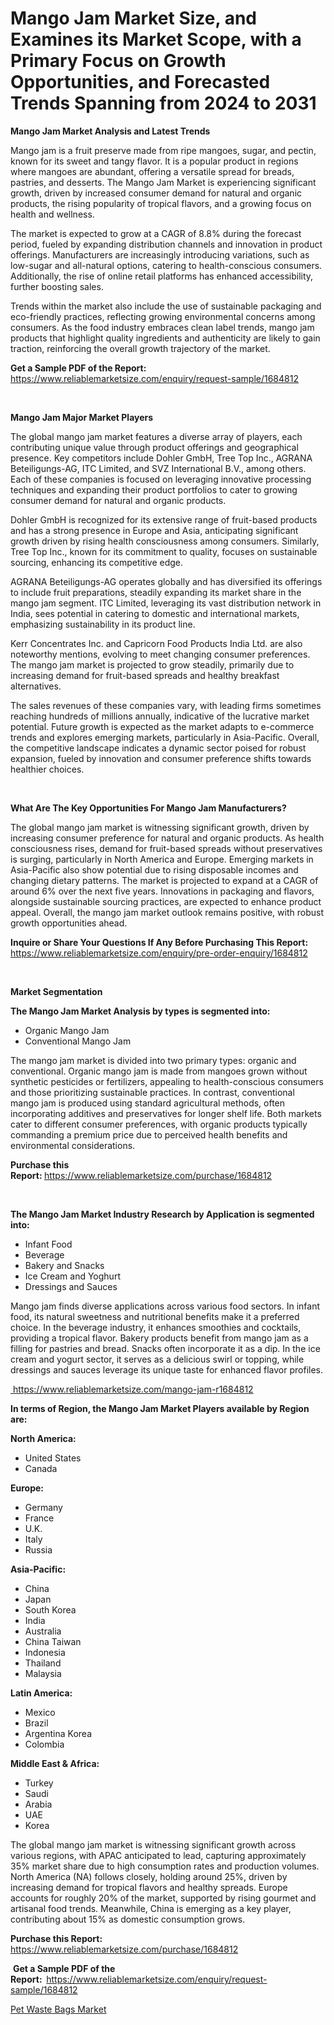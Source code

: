 <p><h1>Mango Jam Market Size, and Examines its Market Scope, with a Primary Focus on Growth Opportunities, and Forecasted Trends Spanning from 2024 to 2031</h1></p><p><strong>Mango Jam Market Analysis and Latest Trends</strong></p>
<p><p>Mango jam is a fruit preserve made from ripe mangoes, sugar, and pectin, known for its sweet and tangy flavor. It is a popular product in regions where mangoes are abundant, offering a versatile spread for breads, pastries, and desserts. The Mango Jam Market is experiencing significant growth, driven by increased consumer demand for natural and organic products, the rising popularity of tropical flavors, and a growing focus on health and wellness.</p><p>The market is expected to grow at a CAGR of 8.8% during the forecast period, fueled by expanding distribution channels and innovation in product offerings. Manufacturers are increasingly introducing variations, such as low-sugar and all-natural options, catering to health-conscious consumers. Additionally, the rise of online retail platforms has enhanced accessibility, further boosting sales. </p><p>Trends within the market also include the use of sustainable packaging and eco-friendly practices, reflecting growing environmental concerns among consumers. As the food industry embraces clean label trends, mango jam products that highlight quality ingredients and authenticity are likely to gain traction, reinforcing the overall growth trajectory of the market.</p></p>
<p><strong>Get a Sample PDF of the Report:&nbsp;</strong> <a href="https://www.reliablemarketsize.com/enquiry/request-sample/1684812?utm_campaign=1836&utm_medium=2&utm_source=Github&utm_content=ia&utm_term=30122024&utm_id=mango-jam">https://www.reliablemarketsize.com/enquiry/request-sample/1684812</a></p>
<p>&nbsp;</p>
<p><strong>Mango Jam Major Market Players</strong></p>
<p><p>The global mango jam market features a diverse array of players, each contributing unique value through product offerings and geographical presence. Key competitors include Dohler GmbH, Tree Top Inc., AGRANA Beteiligungs-AG, ITC Limited, and SVZ International B.V., among others. Each of these companies is focused on leveraging innovative processing techniques and expanding their product portfolios to cater to growing consumer demand for natural and organic products.</p><p>Dohler GmbH is recognized for its extensive range of fruit-based products and has a strong presence in Europe and Asia, anticipating significant growth driven by rising health consciousness among consumers. Similarly, Tree Top Inc., known for its commitment to quality, focuses on sustainable sourcing, enhancing its competitive edge.</p><p>AGRANA Beteiligungs-AG operates globally and has diversified its offerings to include fruit preparations, steadily expanding its market share in the mango jam segment. ITC Limited, leveraging its vast distribution network in India, sees potential in catering to domestic and international markets, emphasizing sustainability in its product line.</p><p>Kerr Concentrates Inc. and Capricorn Food Products India Ltd. are also noteworthy mentions, evolving to meet changing consumer preferences. The mango jam market is projected to grow steadily, primarily due to increasing demand for fruit-based spreads and healthy breakfast alternatives.</p><p>The sales revenues of these companies vary, with leading firms sometimes reaching hundreds of millions annually, indicative of the lucrative market potential. Future growth is expected as the market adapts to e-commerce trends and explores emerging markets, particularly in Asia-Pacific. Overall, the competitive landscape indicates a dynamic sector poised for robust expansion, fueled by innovation and consumer preference shifts towards healthier choices.</p></p>
<p>&nbsp;</p>
<p><strong>What Are The Key Opportunities For Mango Jam Manufacturers?</strong></p>
<p><p>The global mango jam market is witnessing significant growth, driven by increasing consumer preference for natural and organic products. As health consciousness rises, demand for fruit-based spreads without preservatives is surging, particularly in North America and Europe. Emerging markets in Asia-Pacific also show potential due to rising disposable incomes and changing dietary patterns. The market is projected to expand at a CAGR of around 6% over the next five years. Innovations in packaging and flavors, alongside sustainable sourcing practices, are expected to enhance product appeal. Overall, the mango jam market outlook remains positive, with robust growth opportunities ahead.</p></p>
<p><strong>Inquire or Share Your Questions If Any Before Purchasing This Report:</strong> <a href="https://www.reliablemarketsize.com/enquiry/pre-order-enquiry/1684812?utm_campaign=1836&utm_medium=2&utm_source=Github&utm_content=ia&utm_term=30122024&utm_id=mango-jam">https://www.reliablemarketsize.com/enquiry/pre-order-enquiry/1684812</a></p>
<p>&nbsp;</p>
<p><strong>Market Segmentation</strong></p>
<p><strong>The Mango Jam Market Analysis by types is segmented into:</strong></p>
<p><ul><li>Organic Mango Jam</li><li>Conventional Mango Jam</li></ul></p>
<p><p>The mango jam market is divided into two primary types: organic and conventional. Organic mango jam is made from mangoes grown without synthetic pesticides or fertilizers, appealing to health-conscious consumers and those prioritizing sustainable practices. In contrast, conventional mango jam is produced using standard agricultural methods, often incorporating additives and preservatives for longer shelf life. Both markets cater to different consumer preferences, with organic products typically commanding a premium price due to perceived health benefits and environmental considerations.</p></p>
<p><strong>Purchase this Report:&nbsp;</strong><a href="https://www.reliablemarketsize.com/purchase/1684812?utm_campaign=1836&utm_medium=2&utm_source=Github&utm_content=ia&utm_term=30122024&utm_id=mango-jam">https://www.reliablemarketsize.com/purchase/1684812</a></p>
<p>&nbsp;</p>
<p><strong>The Mango Jam Market Industry Research by Application is segmented into:</strong></p>
<p><ul><li>Infant Food</li><li>Beverage</li><li>Bakery and Snacks</li><li>Ice Cream and Yoghurt</li><li>Dressings and Sauces</li></ul></p>
<p><p>Mango jam finds diverse applications across various food sectors. In infant food, its natural sweetness and nutritional benefits make it a preferred choice. In the beverage industry, it enhances smoothies and cocktails, providing a tropical flavor. Bakery products benefit from mango jam as a filling for pastries and bread. Snacks often incorporate it as a dip. In the ice cream and yogurt sector, it serves as a delicious swirl or topping, while dressings and sauces leverage its unique taste for enhanced flavor profiles.</p></p>
<p><a href="https://www.reliablemarketsize.com/mango-jam-r1684812?utm_campaign=1836&utm_medium=2&utm_source=Github&utm_content=ia&utm_term=30122024&utm_id=mango-jam">&nbsp;https://www.reliablemarketsize.com/mango-jam-r1684812</a></p>
<p><strong>In terms of Region, the Mango Jam Market Players available by Region are:</strong></p>
<p>
    <p> <strong> North America: </strong>
        <ul>
            <li>United States</li>
            <li>Canada</li>
        </ul>
        </p> 
    <p> <strong> Europe: </strong>
        <ul>
            <li>Germany</li>
            <li>France</li>
            <li>U.K.</li>
            <li>Italy</li>
            <li>Russia</li>
        </ul>
        </p> 
    <p> <strong> Asia-Pacific: </strong>
        <ul>
            <li>China</li>
            <li>Japan</li>
            <li>South Korea</li>
            <li>India</li>
            <li>Australia</li>
            <li>China Taiwan</li>
            <li>Indonesia</li>
            <li>Thailand</li>
            <li>Malaysia</li>
        </ul>
        </p> 
    <p> <strong> Latin America: </strong>
        <ul>
            <li>Mexico</li>
            <li>Brazil</li>
            <li>Argentina Korea</li>
            <li>Colombia</li>
        </ul>
        </p> 
    <p> <strong> Middle East & Africa: </strong>
        <ul>
            <li>Turkey</li>
            <li>Saudi</li>
            <li>Arabia</li>
            <li>UAE</li>
            <li>Korea</li>
        </ul>
    </p>
    </p>
<p><p>The global mango jam market is witnessing significant growth across various regions, with APAC anticipated to lead, capturing approximately 35% market share due to high consumption rates and production volumes. North America (NA) follows closely, holding around 25%, driven by increasing demand for tropical flavors and healthy spreads. Europe accounts for roughly 20% of the market, supported by rising gourmet and artisanal food trends. Meanwhile, China is emerging as a key player, contributing about 15% as domestic consumption grows.</p></p>
<p><strong>Purchase this Report: </strong><a href="https://www.reliablemarketsize.com/purchase/1684812?utm_campaign=1836&utm_medium=2&utm_source=Github&utm_content=ia&utm_term=30122024&utm_id=mango-jam">https://www.reliablemarketsize.com/purchase/1684812</a></p>
<p>&nbsp;<strong>Get a Sample PDF of the Report:&nbsp;&nbsp;</strong><a href="https://www.reliablemarketsize.com/enquiry/request-sample/1684812?utm_campaign=1836&utm_medium=2&utm_source=Github&utm_content=ia&utm_term=30122024&utm_id=mango-jam">https://www.reliablemarketsize.com/enquiry/request-sample/1684812</a></p>
<p><strong></strong></p>
<p><p><a href="https://github.com/mabutironaldo/Market-Research-Report-List-6/blob/main/pet-waste-bags-market.md?utm_campaign=1836&utm_medium=2&utm_source=Github&utm_content=ia&utm_term=30122024&utm_id=mango-jam">Pet Waste Bags Market</a></p></p>
